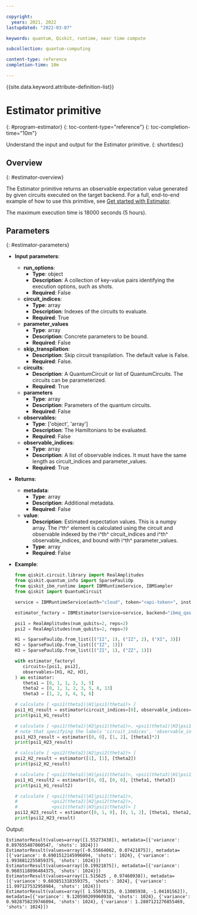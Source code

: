 ```yaml
---

copyright:
  years: 2021, 2022
lastupdated: "2022-03-07"

keywords: quantum, Qiskit, runtime, near time compute

subcollection: quantum-computing

content-type: reference
completion-time: 10m

---
```


{{site.data.keyword.attribute-definition-list}}


# Estimator primitive
{: #program-estimator}
{: toc-content-type="reference"}
{: toc-completion-time="10m"}


Understand the input and output for the Estimator primitive.
{: shortdesc}

## Overview
{: #estimator-overview}

The Estimator primitive returns an observable expectation value generated by given circuits executed on the target backend.  For a full, end-to-end example of how to use this primitive, see [Get started with Estimator](/docs/quantum-computing?topic=quantum-computing-example-estimator).

The maximum execution time is 18000 seconds (5 hours).

## Parameters
{: #estimator-parameters}

- **Input parameters**:
    - **run_options**:
        - **Type**: object
        - **Description**: A collection of key-value pairs identifying the execution options, such as shots.
        - **Required**: False
    - **circuit_indices**:
        - **Type**: array
        - **Description**: Indexes of the circuits to evaluate.
        - **Required**: True
    - **parameter_values**
        - **Type**: array
        - **Description**: Concrete parameters to be bound.
        - **Required**: False
    - **skip_transpilation**:
        - **Description**: Skip circuit transpilation. The default value is False.
        - **Required**: False.   
    - **circuits**:
        - **Description**: A QuantumCircuit or list of QuantumCircuits. The circuits can be parameterized.
        - **Required**: True
    - **parameters**
        - **Type**: array
        - **Description**: Parameters of the quantum circuits.
        - **Required**: False  
    - **observables:**
        - **Type**: ['object', 'array']
        - **Description**: The Hamiltonians to be evaluated.
        - **Required**: False
    - **observable_indices**:
        - **Type**: array
        - **Description**: A list of observable indices. It must have the same length as circuit_indices and parameter_values.
        - **Required**: True      
- **Returns**:
   - **metadata**:
        - **Type**: array
        - **Description**: Additional metadata.  
        - **Required**: False
   - **value**:
       - **Description**: Estimated expectation values. This is a numpy array. The i^th^ element is calculated using the circuit and observable indexed by the i^th^ circuit_indices and i^th^ observable_indices, and bound with i^th^ parameter_values.
       - **Type**: array
       - **Required**: False
- **Example**:

   ```python
   from qiskit.circuit.library import RealAmplitudes
   from qiskit.quantum_info import SparsePauliOp
   from qiskit_ibm_runtime import IBMRuntimeService, IBMSampler
   from qiskit import QuantumCircuit

   service = IBMRuntimeService(auth="cloud", token="<api-token>", instance="<IBM Cloud CRN or Service Name>")

   estimator_factory = IBMEstimator(service=service, backend="ibmq_qasm_simulator")

   psi1 = RealAmplitudes(num_qubits=2, reps=2)
   psi2 = RealAmplitudes(num_qubits=2, reps=3)

   H1 = SparsePauliOp.from_list([("II", 1), ("IZ", 2), ("XI", 3)])
   H2 = SparsePauliOp.from_list([("IZ", 1)])
   H3 = SparsePauliOp.from_list([("ZI", 1), ("ZZ", 1)])

   with estimator_factory(
      circuits=[psi1, psi2],
      observables=[H1, H2, H3],
   ) as estimator:
      theta1 = [0, 1, 1, 2, 3, 5]
      theta2 = [0, 1, 1, 2, 3, 5, 8, 13]
      theta3 = [1, 2, 3, 4, 5, 6]

   # calculate [ <psi1(theta1)|H1|psi1(theta1)> ]
   psi1_H1_result = estimator(circuit_indices=[0], observable_indices=[0], parameter_values=[theta1])
   print(psi1_H1_result)

   # calculate [ <psi1(theta1)|H2|psi1(theta1)>, <psi1(theta1)|H3|psi1(theta1)> ]
   # note that specifying the labels 'circuit_indices', 'observable_indices', and 'parameter_values' is optional, as long as the values are specified in that order.
   psi1_H23_result = estimator([0, 0], [1, 2], [theta1]*2)
   print(psi1_H23_result)

   # calculate [ <psi2(theta2)|H2|psi2(theta2)> ]
   psi2_H2_result = estimator([1], [1], [theta2])
   print(psi2_H2_result)

   # calculate [ <psi1(theta1)|H1|psi1(theta1)>, <psi1(theta3)|H1|psi1(theta3)> ]
   psi1_H1_result2 = estimator([0, 0], [0, 0], [theta1, theta3])
   print(psi1_H1_result2)

   # calculate [ <psi1(theta1)|H1|psi1(theta1)>,
   #             <psi2(theta2)|H2|psi2(theta2)>,
   #             <psi1(theta3)|H3|psi1(theta3)> ]
   psi12_H23_result = estimator([0, 1, 0], [0, 1, 2], [theta1, theta2, theta3])
   print(psi12_H23_result)
   ```

Output:
```text
EstimatorResult(values=array([1.55273438]), metadata=[{'variance': 8.897655487060547, 'shots': 1024}])
EstimatorResult(values=array([-0.55664062, 0.07421875]), metadata=[{'variance': 0.6901512145996094, 'shots': 1024}, {'variance': 1.9938812255859375, 'shots': 1024}])
EstimatorResult(values=array([0.19921875]), metadata=[{'variance': 0.9603118896484375, 'shots': 1024}])
EstimatorResult(values=array([1.515625 , 0.97460938]), metadata=[{'variance': 9.603851318359375, 'shots': 1024}, {'variance': 11.997127532958984, 'shots': 1024}])
EstimatorResult(values=array([ 1.55078125, 0.13085938, -1.04101562]), metadata=[{'variance': 9.120590209960938, 'shots': 1024}, {'variance': 0.9828758239746094, 'shots': 1024}, {'variance': 1.2807121276855469, 'shots': 1024}])
```
